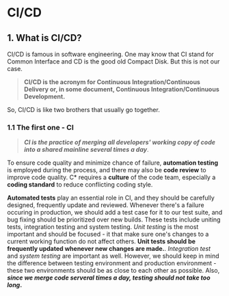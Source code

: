 # CI/CD 
## 1. What is CI/CD? 
CI/CD is famous in software engineering. One may know that CI stand for Common Interface and CD is the good old Compact Disk. But this is not our case. 
> **CI/CD is the acronym for Continuous Integration/Continuous Delivery or, in some document, Continuous Integration/Continuous Development.** 

So, CI/CD is like two brothers that usually go together. 

### 1.1 The first one - CI

>**_CI is the practice of merging all developers' working copy of code into a shared mainline several times a day_**. 

To ensure code quality and minimize chance of failure, **automation testing** is employed during the process, and there may also be **code review** to improve code quality. C* requires a **culture** of the code team, especially a **coding standard** to reduce conflicting coding style. 

**Automated tests** play an essential role in CI, and they should be carefully designed, frequently update and reviewed. Whenever there's a failure occuring in production, we should add a test case for it to our test suite, and bug fixing should be prioritized over new builds. These tests include uniting tests, integration testing and system testing. _Unit testing_ is the most important and should be focused - it that make sure one's changes to a current working function do not affect others. **Unit tests should be frequently updated whenever new changes are made.**. _Integration test_ and _system testing_ are important as well. However, we should keep in mind the difference between testing environment and production environment - these two environments should be as close to each other as possible. Also, **_since we merge code serveral times a day, testing should not take too long_.**

